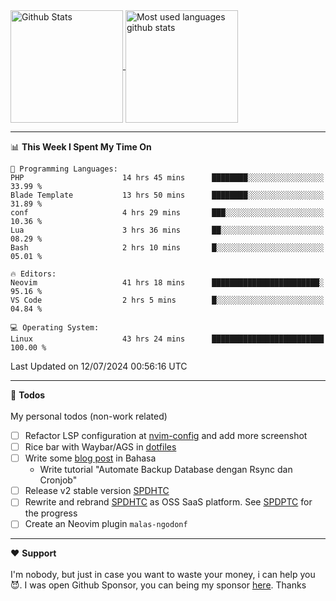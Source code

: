 <a href="https://github.com/anuraghazra/github-readme-stats">
  <img 
        height=180
        align="center" 
        src="https://github-readme-stats.vercel.app/api?username=rizkyilhampra&rank_icon=github&show_icons=true&theme=catppuccin_mocha&hide_border=true&include_all_commits=true&count_private=true&card_width=270" 
        alt="Github Stats" 
    />
</a>
<a href="https://github.com/anuraghazra/github-readme-stats">
  <img 
        height=180
        align="center" 
        src="https://github-readme-stats.vercel.app/api/top-langs/?username=rizkyilhampra&layout=compact&theme=catppuccin_mocha&hide_border=true&langs_count=8" 
        alt="Most used languages github stats" 
    />
</a>

---

<!--START_SECTION:waka-->
📊 **This Week I Spent My Time On** 

```text
💬 Programming Languages: 
PHP                      14 hrs 45 mins      ████████░░░░░░░░░░░░░░░░░   33.99 % 
Blade Template           13 hrs 50 mins      ████████░░░░░░░░░░░░░░░░░   31.89 % 
conf                     4 hrs 29 mins       ███░░░░░░░░░░░░░░░░░░░░░░   10.36 % 
Lua                      3 hrs 36 mins       ██░░░░░░░░░░░░░░░░░░░░░░░   08.29 % 
Bash                     2 hrs 10 mins       █░░░░░░░░░░░░░░░░░░░░░░░░   05.01 % 

🔥 Editors: 
Neovim                   41 hrs 18 mins      ████████████████████████░   95.16 % 
VS Code                  2 hrs 5 mins        █░░░░░░░░░░░░░░░░░░░░░░░░   04.84 % 

💻 Operating System: 
Linux                    43 hrs 24 mins      █████████████████████████   100.00 % 
```


 Last Updated on 12/07/2024 00:56:16 UTC
<!--END_SECTION:waka-->

---

📒 **Todos**
<br>
<br>
My personal todos (non-work related)
- [ ] Refactor LSP configuration at [nvim-config](https://github.com/rizkyilhampra/nvim-config) and add more screenshot
- [ ] Rice bar with Waybar/AGS in [dotfiles](https://github.com/rizkyilhampra/dotfilesv2)
- [ ] Write some [blog post](https://github.com/rizkyilhampra/rizkyilhampra.github.io) in Bahasa
  - Write tutorial "Automate Backup Database dengan Rsync dan Cronjob"
- [ ] Release v2 stable version [SPDHTC](https://github.com/rizkyilhampra/spdhtc)
- [ ] Rewrite and rebrand [SPDHTC](https://github.com/rizkyilhampra/spdhtc) as OSS SaaS platform. See [SPDPTC](https://github.com/SPDPTC/SPDPTC) for the progress
- [ ] Create an Neovim plugin `malas-ngodonf`

---

♥️  **Support**
<br>
<br>
I'm nobody, but just in case you want to waste your money, i can help you 😈. I was open Github Sponsor, you can being my sponsor [here](https://github.com/sponsors/rizkyilhampra). Thanks
